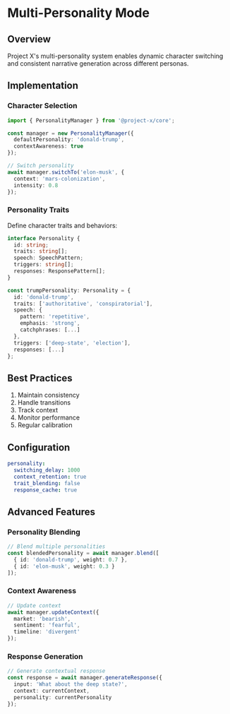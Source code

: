 # Multi-Personality Mode

## Overview

Project X's multi-personality system enables dynamic character switching and consistent narrative generation across different personas.

## Implementation

### Character Selection

```typescript
import { PersonalityManager } from '@project-x/core';

const manager = new PersonalityManager({
  defaultPersonality: 'donald-trump',
  contextAwareness: true
});

// Switch personality
await manager.switchTo('elon-musk', {
  context: 'mars-colonization',
  intensity: 0.8
});
```

### Personality Traits

Define character traits and behaviors:

```typescript
interface Personality {
  id: string;
  traits: string[];
  speech: SpeechPattern;
  triggers: string[];
  responses: ResponsePattern[];
}

const trumpPersonality: Personality = {
  id: 'donald-trump',
  traits: ['authoritative', 'conspiratorial'],
  speech: {
    pattern: 'repetitive',
    emphasis: 'strong',
    catchphrases: [...]
  },
  triggers: ['deep-state', 'election'],
  responses: [...]
};
```

## Best Practices

1. Maintain consistency
2. Handle transitions
3. Track context
4. Monitor performance
5. Regular calibration

## Configuration

```yaml
personality:
  switching_delay: 1000
  context_retention: true
  trait_blending: false
  response_cache: true
```

## Advanced Features

### Personality Blending

```typescript
// Blend multiple personalities
const blendedPersonality = await manager.blend([
  { id: 'donald-trump', weight: 0.7 },
  { id: 'elon-musk', weight: 0.3 }
]);
```

### Context Awareness

```typescript
// Update context
await manager.updateContext({
  market: 'bearish',
  sentiment: 'fearful',
  timeline: 'divergent'
});
```

### Response Generation

```typescript
// Generate contextual response
const response = await manager.generateResponse({
  input: 'What about the deep state?',
  context: currentContext,
  personality: currentPersonality
});
```